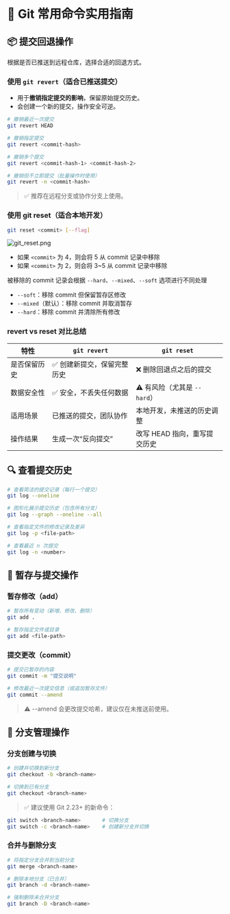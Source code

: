 # 🚀 Git 常用命令实用指南

## 📦 提交回退操作

根据是否已推送到远程仓库，选择合适的回退方式。

### 使用 `git revert`（适合已推送提交）

- 用于**撤销指定提交的影响**，保留原始提交历史。
- 会创建一个新的提交，操作安全可逆。

```bash
# 撤销最近一次提交
git revert HEAD

# 撤销指定提交
git revert <commit-hash>

# 撤销多个提交
git revert <commit-hash-1> <commit-hash-2>

# 撤销但不立即提交（批量操作时使用）
git revert -n <commit-hash>
```

> ✅ 推荐在远程分支或协作分支上使用。

### 使用 git reset（适合本地开发）

```bash
git reset <commit> [--flag]
```

![git_reset.png](https://img-bed.renouc.cn/v2/QoSD11L.png)

- 如果 `<commit>` 为 4，则会将 5 从 commit 记录中移除
- 如果 `<commit>` 为 2，则会将 3~5 从 commit 记录中移除

被移除的 commit 记录会根据 `--hard`、`--mixed`、`--soft` 选项进行不同处理

- `--soft`：移除 commit 但保留暂存区修改
- `--mixed`（默认）：移除 commit 并取消暂存
- `--hard`：移除 commit 并清除所有修改

### revert vs reset 对比总结

| 特性         | `git revert`                | `git reset`                  |
| ------------ | --------------------------- | ---------------------------- |
| 是否保留历史 | ✅ 创建新提交，保留完整历史 | ❌ 删除回退点之后的提交      |
| 数据安全性   | ✅ 安全，不丢失任何数据     | ⚠️ 有风险（尤其是 `--hard`） |
| 适用场景     | 已推送的提交，团队协作      | 本地开发，未推送的历史调整   |
| 操作结果     | 生成一次“反向提交”          | 改写 HEAD 指向，重写提交历史 |

## 🔍 查看提交历史

```bash
# 查看简洁的提交记录（每行一个提交）
git log --oneline

# 图形化展示提交历史（包含所有分支）
git log --graph --oneline --all

# 查看指定文件的修改记录及差异
git log -p <file-path>

# 查看最近 n 次提交
git log -n <number>
```

## 💾 暂存与提交操作

### 暂存修改（add）

```bash
# 暂存所有变动（新增、修改、删除）
git add .

# 暂存指定文件或目录
git add <file-path>
```

### 提交更改（commit）

```bash
# 提交已暂存的内容
git commit -m "提交说明"

# 修改最近一次提交信息（或追加暂存文件）
git commit --amend
```

> ⚠️ --amend 会更改提交哈希，建议仅在未推送前使用。

## 🌿 分支管理操作

### 分支创建与切换

```bash
# 创建并切换到新分支
git checkout -b <branch-name>

# 切换到已有分支
git checkout <branch-name>
```

> ✅ 建议使用 Git 2.23+ 的新命令：

```bash
git switch <branch-name>       # 切换分支
git switch -c <branch-name>    # 创建新分支并切换
```

### 合并与删除分支

```bash
# 将指定分支合并到当前分支
git merge <branch-name>

# 删除本地分支（已合并）
git branch -d <branch-name>

# 强制删除未合并分支
git branch -D <branch-name>
```
